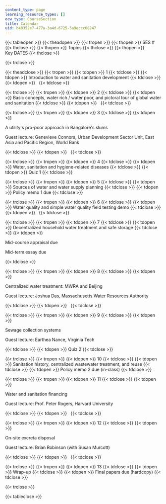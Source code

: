 ```yaml
---
content_type: page
learning_resource_types: []
ocw_type: CourseSection
title: Calendar
uid: b48352e7-477a-3a4d-6725-5a9eccc68247
---
```


{{< tableopen >}}
{{< theadopen >}}
{{< tropen >}}
{{< thopen >}}
SES #
{{< thclose >}}
{{< thopen >}}
Topics
{{< thclose >}}
{{< thopen >}}
Key DATES
{{< thclose >}}

{{< trclose >}}

{{< theadclose >}}
{{< tropen >}}
{{< tdopen >}}
1
{{< tdclose >}}
{{< tdopen >}}
Introduction to water and sanitation development
{{< tdclose >}}
{{< tdopen >}}
 
{{< tdclose >}}

{{< trclose >}}
{{< tropen >}}
{{< tdopen >}}
2
{{< tdclose >}}
{{< tdopen >}}
Basic concepts, water rich / water poor, and pictoral tour of global water and sanitation
{{< tdclose >}}
{{< tdopen >}}
 
{{< tdclose >}}

{{< trclose >}}
{{< tropen >}}
{{< tdopen >}}
3
{{< tdclose >}}
{{< tdopen >}}


A utility's pro-poor approach in Bangalore's slums

Guest lecture: Genevieve Connors, Urban Development Sector Unit, East Asia and Pacific Region, World Bank


{{< tdclose >}}
{{< tdopen >}}
 
{{< tdclose >}}

{{< trclose >}}
{{< tropen >}}
{{< tdopen >}}
4
{{< tdclose >}}
{{< tdopen >}}
Water, sanitation and hygiene-related diseases
{{< tdclose >}}
{{< tdopen >}}
Quiz 1
{{< tdclose >}}

{{< trclose >}}
{{< tropen >}}
{{< tdopen >}}
5
{{< tdclose >}}
{{< tdopen >}}
Sources of water and water supply planning
{{< tdclose >}}
{{< tdopen >}}
Policy memo 1 due
{{< tdclose >}}

{{< trclose >}}
{{< tropen >}}
{{< tdopen >}}
6
{{< tdclose >}}
{{< tdopen >}}
Water quality and simple water quality field testing demo
{{< tdclose >}}
{{< tdopen >}}
 
{{< tdclose >}}

{{< trclose >}}
{{< tropen >}}
{{< tdopen >}}
7
{{< tdclose >}}
{{< tdopen >}}
Decentralized household water treatment and safe storage
{{< tdclose >}}
{{< tdopen >}}


Mid-course appraisal due

Mid-term essay due


{{< tdclose >}}

{{< trclose >}}
{{< tropen >}}
{{< tdopen >}}
8
{{< tdclose >}}
{{< tdopen >}}


Centralized water treatment: MWRA and Beijing

Guest lecture: Joshua Das, Massachusetts Water Resources Authority


{{< tdclose >}}
{{< tdopen >}}
 
{{< tdclose >}}

{{< trclose >}}
{{< tropen >}}
{{< tdopen >}}
9
{{< tdclose >}}
{{< tdopen >}}


Sewage collection systems

Guest lecture: Earthea Nance, Virginia Tech


{{< tdclose >}}
{{< tdopen >}}
Quiz 2
{{< tdclose >}}

{{< trclose >}}
{{< tropen >}}
{{< tdopen >}}
10
{{< tdclose >}}
{{< tdopen >}}
Sanitation history, centralized wastewater treatment, and reuse
{{< tdclose >}}
{{< tdopen >}}
Policy memo 2 due (in-class)
{{< tdclose >}}

{{< trclose >}}
{{< tropen >}}
{{< tdopen >}}
11
{{< tdclose >}}
{{< tdopen >}}


Water and sanitation financing

Guest lecture: Prof. Peter Rogers, Harvard University


{{< tdclose >}}
{{< tdopen >}}
 
{{< tdclose >}}

{{< trclose >}}
{{< tropen >}}
{{< tdopen >}}
12
{{< tdclose >}}
{{< tdopen >}}


On-site excreta disposal

Guest lecture: Brian Robinson (with Susan Murcott)


{{< tdclose >}}
{{< tdopen >}}
 
{{< tdclose >}}

{{< trclose >}}
{{< tropen >}}
{{< tdopen >}}
13
{{< tdclose >}}
{{< tdopen >}}
Wrap-up
{{< tdclose >}}
{{< tdopen >}}
Final papers due (hardcopy)
{{< tdclose >}}

{{< trclose >}}

{{< tableclose >}}